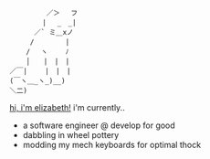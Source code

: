 
             ／＞　 フ
            | 　_　_| 
          ／` ミ＿xノ 
         /　　　　 |
        /　 ヽ　　 ﾉ
        │　　|　|　|
    ／￣|　　 |　|　|
    (￣ヽ＿_ヽ_)__)
    ＼二)


[hi, i'm elizabeth!](https://www.linkedin.com/in/elizabeth-cay/) i'm currently..
- a software engineer @ develop for good
- dabbling in wheel pottery
- modding my mech keyboards for optimal thock
